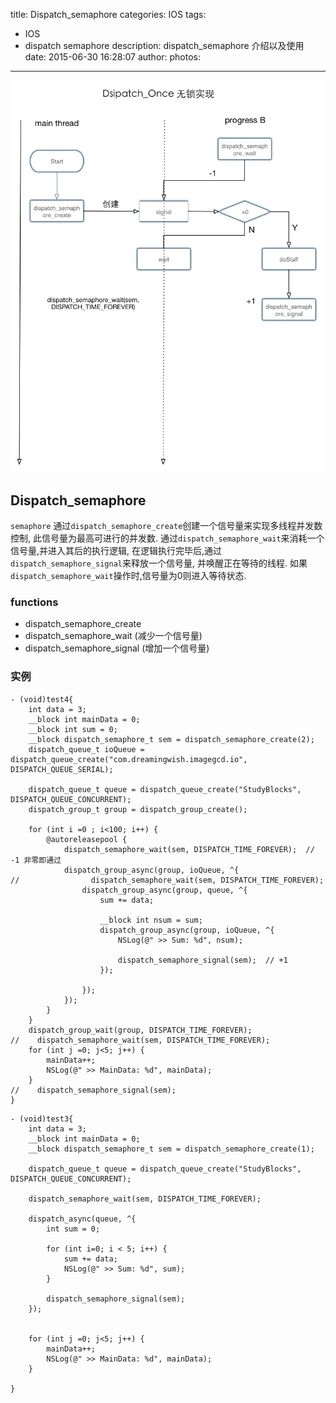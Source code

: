 title: Dispatch_semaphore
categories: IOS
tags:
  - IOS
  - dispatch semaphore
description: dispatch_semaphore 介绍以及使用
date: 2015-06-30 16:28:07
author:
photos:
---
![](/images/DispatchSemaphore.jpg)

## Dispatch_semaphore
`semaphore` 通过`dispatch_semaphore_create`创建一个信号量来实现多线程并发数控制, 此信号量为最高可进行的并发数. 通过`dispatch_semaphore_wait`来消耗一个信号量,并进入其后的执行逻辑, 在逻辑执行完毕后,通过`dispatch_semaphore_signal`来释放一个信号量, 并唤醒正在等待的线程. 如果`dispatch_semaphore_wait`操作时,信号量为0则进入等待状态.

### functions
- dispatch_semaphore_create
- dispatch_semaphore_wait (减少一个信号量)
- dispatch_semaphore_signal (增加一个信号量)

### 实例

```
- (void)test4{
    int data = 3;
    __block int mainData = 0;
    __block int sum = 0;
    __block dispatch_semaphore_t sem = dispatch_semaphore_create(2);
    dispatch_queue_t ioQueue = dispatch_queue_create("com.dreamingwish.imagegcd.io", DISPATCH_QUEUE_SERIAL);
    
    dispatch_queue_t queue = dispatch_queue_create("StudyBlocks", DISPATCH_QUEUE_CONCURRENT);
    dispatch_group_t group = dispatch_group_create();
    
    for (int i =0 ; i<100; i++) {
        @autoreleasepool {
            dispatch_semaphore_wait(sem, DISPATCH_TIME_FOREVER);  // -1 非零即通过
            dispatch_group_async(group, ioQueue, ^{
//                dispatch_semaphore_wait(sem, DISPATCH_TIME_FOREVER);
                dispatch_group_async(group, queue, ^{
                    sum += data;
                    
                    __block int nsum = sum;
                    dispatch_group_async(group, ioQueue, ^{
                        NSLog(@" >> Sum: %d", nsum);
                        
                        dispatch_semaphore_signal(sem);  // +1
                    });
                    
                });
            });
        }
    }
    dispatch_group_wait(group, DISPATCH_TIME_FOREVER);
//    dispatch_semaphore_wait(sem, DISPATCH_TIME_FOREVER);
    for (int j =0; j<5; j++) {
        mainData++;
        NSLog(@" >> MainData: %d", mainData);
    }
//    dispatch_semaphore_signal(sem);
}
```


```
- (void)test3{
    int data = 3;
    __block int mainData = 0;
    __block dispatch_semaphore_t sem = dispatch_semaphore_create(1);
    
    dispatch_queue_t queue = dispatch_queue_create("StudyBlocks", DISPATCH_QUEUE_CONCURRENT);
    
    dispatch_semaphore_wait(sem, DISPATCH_TIME_FOREVER);
    
    dispatch_async(queue, ^{
        int sum = 0;
        
        for (int i=0; i < 5; i++) {
            sum += data;
            NSLog(@" >> Sum: %d", sum);
        }
        
        dispatch_semaphore_signal(sem);
    });
    
    
    for (int j =0; j<5; j++) {
        mainData++;
        NSLog(@" >> MainData: %d", mainData);
    }

}
```



